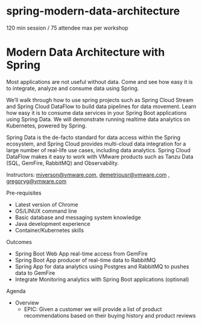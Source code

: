 # spring-modern-data-architecture


120 min session / 75 attendee max per workshop

# Modern Data Architecture with Spring 

Most applications are not useful without data. Come and see how easy it is to integrate, analyze and consume data using Spring.

We’ll walk through how to use spring projects such as Spring Cloud Stream and Spring Cloud DataFlow to build data pipelines for data movement. Learn how easy it is to consume data services in your Spring Boot applications using Spring Data. We will demonstrate running realtime data analytics on Kubernetes, powered by Spring.

Spring Data is the de-facto standard for data access within the Spring ecosystem, and Spring Cloud provides multi-cloud data integration for a large number of real-life use cases, including data analytics. Spring Cloud DataFlow makes it easy to work with VMware products such as Tanzu Data (SQL, GemFire, RabbitMQ) and Observability.

Instructors: miverson@vmware.com, demetriousr@vmware.com , gregoryg@vmware.com

Pre-requisites

- Latest version of Chrome
- OS/LINUX command line
- Basic database and messaging system knowledge
- Java development experience
- Container/Kubernetes skills


Outcomes

-	Spring Boot Web App real-time access from GemFire
-	Spring Boot App producer of real-time data to RabbitMQ
-	Spring App for data analytics using Postgres and RabbitMQ to pushes data to GemFire
-	Integrate Monitoring analytics with Spring Boot applications (optional)


Agenda

- Overview
  - EPIC: Given a customer we will provide a list of product recommendations based on their buying history and product reviews
  
